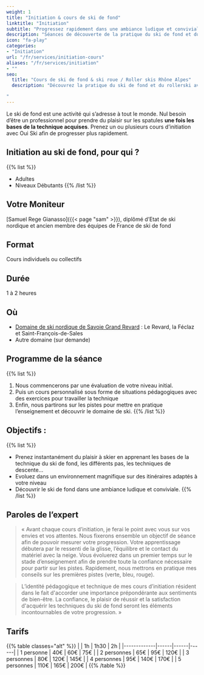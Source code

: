 ```yaml
---
weight: 1
title: "Initiation & cours de ski de fond"
linktitle: "Initiation"
subtitle: "Progressez rapidement dans une ambiance ludique et conviviale"
description: "Séances de découverte de la pratique du ski de fond et du rollerski, sur des itinéraires adaptés à votre niveau, dans une ambiance ludique et conviviale"
icon: "fa-play"
categories:
- "Initiation"
url: "/fr/services/initiation-cours"
aliases: "/fr/services/initiation"
- ""
seo:
  title: "Cours de ski de fond & ski roue / Roller skis Rhône Alpes"
  description: "Découvrez la pratique du ski de fond et du rollerski avec un ancien athlète des équipes de France. Profitez d'itinéraires adaptés à votre niveau, dans une ambiance ludique et conviviale.

"
---
```

Le ski de fond est une activité qui s’adresse à tout le monde. Nul besoin d’être un professionnel pour prendre du plaisir sur les spatules **une fois les bases de la technique acquises**. Prenez un ou plusieurs cours d’initiation avec Oui Ski afin de progresser plus rapidement.

## Initiation au ski de fond, pour qui ?

{{% list %}}
- Adultes
- Niveaux Débutants
{{% /list %}}

## Votre Moniteur

[Samuel Rege Gianasso]({{< page "sam" >}}), diplômé d’Etat de ski nordique et ancien membre des équipes de France de ski de fond

## Format

Cours individuels ou collectifs

## Durée

1 à 2 heures

## Où

- [Domaine de ski nordique de Savoie Grand Revard](https://www.savoiegrandrevard.com/le-domaine-nordique.html) : Le Revard, la Féclaz et Saint-François-de-Sales
- Autre domaine (sur demande)

## Programme de la séance

{{% list %}}
1. Nous commencerons par une évaluation de votre niveau initial.
2. Puis un cours personnalisé sous forme de situations pédagogiques avec des exercices pour travailler la technique
3. Enfin, nous partirons sur les pistes pour mettre en pratique l’enseignement et découvrir le domaine de ski.
{{% /list %}}

## Objectifs :

{{% list %}}
- Prenez instantanément du plaisir à skier en apprenant les bases de la technique du ski de fond, les différents pas, les techniques de descente…
- Evoluez dans un environnement magnifique sur des itinéraires adaptés à votre niveau
- Découvrir le ski de fond dans une ambiance ludique et conviviale.
{{% /list %}}

## Paroles de l’expert

> « Avant chaque cours d’initiation, je ferai le point avec vous sur vos envies et vos attentes. Nous fixerons ensemble un objectif de séance afin de pouvoir mesurer votre progression. Votre apprentissage débutera par le ressenti de la glisse, l’équilibre et le contact du matériel avec la neige. Vous évoluerez dans un premier temps sur le stade d’enseignement afin de prendre toute la confiance nécessaire pour partir sur les pistes. Rapidement, nous mettrons en pratique mes conseils sur les premières pistes (verte, bleu, rouge).

> L’identité pédagogique et technique de mes cours d’initiation résident dans le fait d'accorder une importance prépondérante aux sentiments de bien-être. La confiance, le plaisir de réussir et la satisfaction d'acquérir les techniques du ski de fond seront les éléments incontournables de votre progression. »


## Tarifs

{{% table classes="alt" %}}
|             |  1h  | 1h30 |  2h  |
|-------------|------|------|------|
| 1 personne  |  40€ |  60€ |  75€ |
| 2 personnes |  65€ |  95€ | 120€ |
| 3 personnes |  80€ | 120€ | 145€ |
| 4 personnes |  95€ | 140€ | 170€ |
| 5 personnes | 110€ | 165€ | 200€ |
{{% /table %}}
